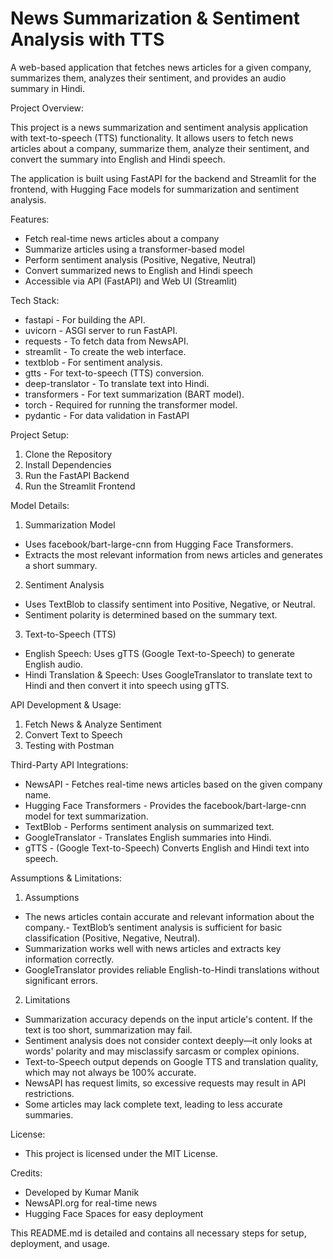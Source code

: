 # News Summarization & Sentiment Analysis with TTS
A web-based application that fetches news articles for a given company, summarizes them, analyzes their sentiment, and provides an audio summary in Hindi.

Project Overview:

This project is a news summarization and sentiment analysis application with text-to-speech (TTS) functionality. It allows users to fetch news articles about a company, summarize them, analyze their sentiment, and convert the summary into English and Hindi speech.

The application is built using FastAPI for the backend and Streamlit for the frontend, with Hugging Face models for summarization and sentiment analysis.

Features:
- Fetch real-time news articles about a company
- Summarize articles using a transformer-based model
- Perform sentiment analysis (Positive, Negative, Neutral)
- Convert summarized news to English and Hindi speech
- Accessible via API (FastAPI) and Web UI (Streamlit)

Tech Stack:
- fastapi - For building the API.
- uvicorn - ASGI server to run FastAPI.
- requests - To fetch data from NewsAPI.
- streamlit - To create the web interface.
- textblob - For sentiment analysis.
- gtts - For text-to-speech (TTS) conversion.
- deep-translator - To translate text into Hindi.
- transformers - For text summarization (BART model).
- torch - Required for running the transformer model.
- pydantic - For data validation in FastAPI

Project Setup:
1. Clone the Repository
2. Install Dependencies
3. Run the FastAPI Backend
4. Run the Streamlit Frontend

Model Details:
1. Summarization Model
  - Uses facebook/bart-large-cnn from Hugging Face Transformers.
  - Extracts the most relevant information from news articles and generates a short summary.
2. Sentiment Analysis
  - Uses TextBlob to classify sentiment into Positive, Negative, or Neutral.
  - Sentiment polarity is determined based on the summary text.
3. Text-to-Speech (TTS)
  - English Speech: Uses gTTS (Google Text-to-Speech) to generate English audio.
  - Hindi Translation & Speech: Uses GoogleTranslator to translate text to Hindi and then convert it into speech using gTTS.

API Development & Usage:
1. Fetch News & Analyze Sentiment
2. Convert Text to Speech
3. Testing with Postman

Third-Party API Integrations:
- NewsAPI	- Fetches real-time news articles based on the given company name.
- Hugging Face Transformers -	Provides the facebook/bart-large-cnn model for text summarization.
- TextBlob	- Performs sentiment analysis on summarized text.
- GoogleTranslator	- Translates English summaries into Hindi.
- gTTS - (Google Text-to-Speech)	Converts English and Hindi text into speech.

Assumptions & Limitations:
1. Assumptions
- The news articles contain accurate and relevant information about the company.- TextBlob’s sentiment analysis is sufficient for basic classification (Positive, Negative, Neutral).
- Summarization works well with news articles and extracts key information correctly.
- GoogleTranslator provides reliable English-to-Hindi translations without significant errors.

2. Limitations
- Summarization accuracy depends on the input article's content. If the text is too short, summarization may fail.
- Sentiment analysis does not consider context deeply—it only looks at words' polarity and may misclassify sarcasm or complex opinions.
- Text-to-Speech output depends on Google TTS and translation quality, which may not always be 100% accurate.
- NewsAPI has request limits, so excessive requests may result in API restrictions.
- Some articles may lack complete text, leading to less accurate summaries.

License:
- This project is licensed under the MIT License.

Credits:
- Developed by Kumar Manik
- NewsAPI.org for real-time news
- Hugging Face Spaces for easy deployment

This README.md is detailed and contains all necessary steps for setup, deployment, and usage.
